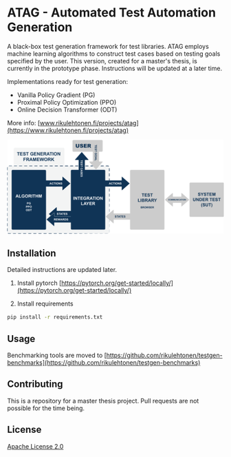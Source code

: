 # ATAG - Automated Test Automation Generation

A black-box test generation framework for test libraries. ATAG employs machine learning algorithms to construct test cases based on testing goals specified by the user. This version, created for a master's thesis, is currently in the prototype phase. Instructions will be updated at a later time.

Implementations ready for test generation:
- Vanilla Policy Gradient (PG)
- Proximal Policy Optimization (PPO)
- Online Decision Transformer (ODT)

More info: [www.rikulehtonen.fi/projects/atag](https://www.rikulehtonen.fi/projects/atag)

![Atag Framework Diagram](framework.png)

## Installation

Detailed instructions are updated later.

1. Install pytorch
[https://pytorch.org/get-started/locally/](https://pytorch.org/get-started/locally/)

2. Install requirements
```bash
pip install -r requirements.txt
```

## Usage

Benchmarking tools are moved to [https://github.com/rikulehtonen/testgen-benchmarks](https://github.com/rikulehtonen/testgen-benchmarks)

## Contributing

This is a repository for a master thesis project. Pull requests are not possible for the time being.

## License

[Apache License 2.0](https://choosealicense.com/licenses/apache-2.0/)
